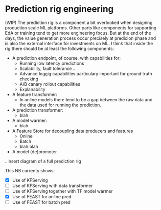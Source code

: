 # Prediction rig engineering

(WIP)
The prediction rig is a component a bit overlooked when designing production scale ML platforms.
Other parts like components for supporting EdA or training tend to get more engineering focus.
But at the end of the days, the value generation process occur precisely at predicion phase and is also the external interface for investments on ML.
I think that inside the rig there should be at least the following components:

- A prediction endpoint, of course, with capabilities for:
    - Running low latency predictions
    - Scalability, fault tolerance ..
    - Advance loggig capabilities particulary important for ground truth checking
    - A/B canary rollout capabilities
    - Explanability
- A feature transformer:
    - In online models there tend to be a gap between the raw data and the data used for running the prediction.
- A prediction transformer:
    - blah
- A model warmer:
    - blah
- A Feature Store for decoupling data producers and features
    - Online
    - Batch
    - blah blah 
- A model (de)promoter

..insert diagram of a full prediction rig

This NB currenty shows:

- [X] Use of KFServing 
- [ ] Use of KFServing with data transformer
- [ ] Use of KFServing together with TF model warmer
- [X] Use of FEAST for online pred
- [ ] Use of FEAST for batch pred
